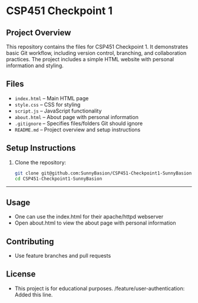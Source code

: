 # CSP451 Checkpoint 1

## Project Overview
This repository contains the files for CSP451 Checkpoint 1. It demonstrates basic Git workflow, including version control, branching, and collaboration practices. The project includes a simple HTML website with personal information and styling. 

## Files
- `index.html` – Main HTML page  
- `style.css` – CSS for styling  
- `script.js` – JavaScript functionality  
- `about.html` – About page with personal information  
- `.gitignore` – Specifies files/folders Git should ignore  
- `README.md` – Project overview and setup instructions  

## Setup Instructions
1. Clone the repository:  
   ```bash
   git clone git@github.com:SunnyBasion/CSP451-Checkpoint1-SunnyBasion.git
   cd CSP451-Checkpoint1-SunnyBasion
****
## Usage 

   - One can use the index.html for their apache/httpd webserver 
   - Open about.html to view the about page with personal information 

## Contributing 
   - Use feature branches and pull requests 

## License
   - This project is for educational purposes. 
/feature/user-authentication: Added this line.
